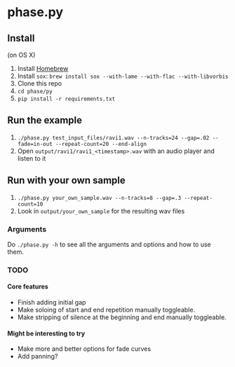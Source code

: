 # phase.py

## Install

(on OS X)

1. Install [Homebrew](https://brew.sh/)
1. Install `sox`: `brew install sox --with-lame --with-flac --with-libvorbis`
1. Clone this repo
1. `cd phase/py`
1. `pip install -r requirements.txt`

## Run the example

1. `./phase.py test_input_files/ravi1.wav --n-tracks=24 --gap=.02 --fade=in-out --repeat-count=20 --end-align`
1. Open `output/ravi1/ravi1_<timestamp>.wav` with an audio player and listen to it

## Run with your own sample

1. `./phase.py your_own_sample.wav --n-tracks=8 --gap=.3 --repeat-count=10`
1. Look in `output/your_own_sample` for the resulting wav files

### Arguments

Do `./phase.py -h` to see all the arguments and options and how to use them.

### TODO

#### Core features
- Finish adding initial gap
- Make soloing of start and end repetition manually toggleable.
- Make stripping of silence at the beginning and end manually toggleable.

#### Might be interesting to try
- Make more and better options for fade curves
- Add panning?
